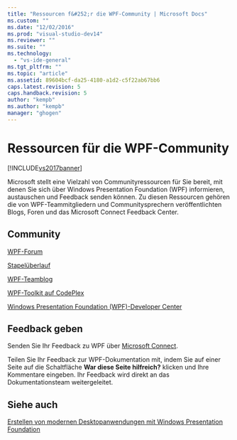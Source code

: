 ```yaml
---
title: "Ressourcen f&#252;r die WPF-Community | Microsoft Docs"
ms.custom: ""
ms.date: "12/02/2016"
ms.prod: "visual-studio-dev14"
ms.reviewer: ""
ms.suite: ""
ms.technology: 
  - "vs-ide-general"
ms.tgt_pltfrm: ""
ms.topic: "article"
ms.assetid: 89604bcf-da25-4180-a1d2-c5f22ab67bb6
caps.latest.revision: 5
caps.handback.revision: 5
author: "kempb"
ms.author: "kempb"
manager: "ghogen"
---
```

# Ressourcen f&#252;r die WPF-Community
[!INCLUDE[vs2017banner](../code-quality/includes/vs2017banner.md)]

Microsoft stellt eine Vielzahl von Communityressourcen für Sie bereit, mit denen Sie sich über Windows Presentation Foundation \(WPF\) informieren, austauschen und Feedback senden können. Zu diesen Ressourcen gehören die von WPF\-Teammitgliedern und Communitysprechern veröffentlichten Blogs, Foren und das Microsoft Connect Feedback Center.  
  
## Community  
 [WPF\-Forum](http://go.microsoft.com/fwlink/?LinkId=187440)  
  
 [Stapelüberlauf](http://stackoverflow.com/questions/tagged/wpf)  
  
 [WPF\-Teamblog](http://blogs.msdn.com/b/wpf/)  
  
 [WPF\-Toolkit auf CodePlex](http://wpf.codeplex.com/)  
  
 [Windows Presentation Foundation \(WPF\)\-Developer Center](https://www.visualstudio.com/features/wpf-vs)  
  
## Feedback geben  
 Senden Sie Ihr Feedback zu WPF über [Microsoft Connect](https://connect.microsoft.com/VisualStudio/Feedback).  
  
 Teilen Sie Ihr Feedback zur WPF\-Dokumentation mit, indem Sie auf einer Seite auf die Schaltfläche **War diese Seite hilfreich?** klicken und Ihre Kommentare eingeben. Ihr Feedback wird direkt an das Dokumentationsteam weitergeleitet.  
  
## Siehe auch  
 [Erstellen von modernen Desktopanwendungen mit Windows Presentation Foundation](../designers/create-modern-desktop-applications-with-windows-presentation-foundation.md)
